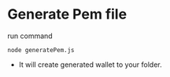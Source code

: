 # Generate Pem file
run command
```
node generatePem.js
```
- It will create generated wallet to your folder.
